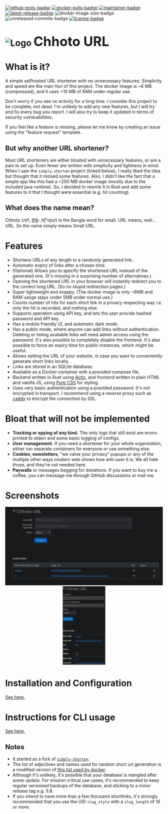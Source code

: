 <!-- SPDX-FileCopyrightText: 2023 Sayantan Santra <sayantan.santra689@gmail.com> -->
<!-- SPDX-License-Identifier: MIT -->
[![github-tests-badge](https://github.com/SinTan1729/chhoto-url/actions/workflows/rust_tests.yml/badge.svg)](https://github.com/SinTan1729/chhoto-url/actions/workflows/rust_tests.yml)
[![docker-pulls-badge](https://img.shields.io/docker/pulls/sintan1729/chhoto-url)](https://hub.docker.com/r/sintan1729/chhoto-url)
[![maintainer-badge](https://img.shields.io/badge/maintainer-SinTan1729-blue)](https://github.com/SinTan1729)
[![latest-release-badge](https://img.shields.io/github/v/release/SinTan1729/chhoto-url?label=latest%20release)](https://github.com/SinTan1729/chhoto-url/releases/latest)
![docker-image-size-badge](https://img.shields.io/docker/image-size/sintan1729/chhoto-url)
![unreleased-commits-badge](https://img.shields.io/github/commits-since/SinTan1729/chhoto-url/latest?sort=semver&label=unreleased%20commits)
[![license-badge](https://img.shields.io/github/license/SinTan1729/chhoto-url)](https://spdx.org/licenses/MIT.html)

# ![Logo](resources/assets/favicon-32.png) <span style="font-size:42px">Chhoto URL</span>

# What is it?
A simple selfhosted URL shortener with no unnecessary features. Simplicity
and speed are the main foci of this project. The docker image is ~6 MB (compressed),
and it uses <10 MB of RAM under regular use.

Don't worry if you see no activity for a long time. I consider this project
to be complete, not dead. I'm unlikely to add any new features, but I will try
and fix every bug you report. I will also try to keep it updated in terms of
security vulnerabilities.

If you feel like a feature is missing, please let me know by creating an issue
using the "feature request" template.

## But why another URL shortener?
Most URL shorteners are either bloated with unnecessary features, or are a pain to set up.
Even fewer are written with simplicity and lightness in mind. When I saw the `simply-shorten`
project (linked below), I really liked the idea but thought that it missed some features. Also,
I didn't like the fact that a simple app like this had a ~200 MB docker image (mostly due to the
included java runtime). So, I decided to rewrite it in Rust and add some features to it that I
thought were essential (e.g. hit counting).

## What does the name mean?
Chhoto (ছোট, [IPA](https://en.wikipedia.org/wiki/Help:IPA/Bengali): /tʃʰoʈo/) is the Bangla word
for small. URL means, well... URL. So the name simply means Small URL.

# Features
- Shortens URLs of any length to a randomly generated link.
- Automatic expiry of links after a chosen time.
- (Optional) Allows you to specify the shortened URL instead of the generated
  one. (It's missing in a surprising number of alternatives.)
- Opening the shortened URL in your browser will instantly redirect you
  to the correct long URL. (So no stupid redirection pages.)
- Super lightweight and snappy. (The docker image is only ~6MB and RAM uasge
  stays under 5MB under normal use.)
- Counts number of hits for each short link in a privacy respecting way
  i.e. only the hit is recorded, and nothing else.
- Supports operation using API key, and lets the user provide hashed password and API key.
- Has a mobile friendly UI, and automatic dark mode.
- Has a public mode, where anyone can add links without authentication. Deleting 
  or listing available links will need admin access using the password. It's also 
  possible to completely disable the frontend. It's also possible to force an expiry 
  time for public instances, which might be useful.
- Allows setting the URL of your website, in case you want to conveniently
  generate short links locally.
- Links are stored in an SQLite database.
- Available as a Docker container with a provided compose file.
- Backend written in Rust using [Actix](https://actix.rs/), and frontend
  written in plain HTML and vanilla JS, using [Pure CSS](https://purecss.io/)
  for styling.
- Uses very basic authentication using a provided password. It's not encrypted in transport.
  I  recommend using a reverse proxy such as [caddy](https://caddyserver.com/) to
  encrypt the connection by SSL.
  
# Bloat that will not be implemented
- **Tracking or spying of any kind.** The only logs that still exist are
 errors printed to stderr and some basic logging of configs.
- **User management.** If you need a shortener for your whole organization, either
 run separate containers for everyone or use something else.
- **Cookies, newsletters**, "we value your privacy" popups or any of the multiple
other ways modern web shows how anti-user it is. We all hate those, and they're
not needed here.
- **Paywalls** or messages begging for donations. If you want to buy me a coffee, 
you can message me through GitHub discussions or mail me.
# Screenshots 
<p align="middle">
  <img src="screenshot-desktop.webp" height="250" alt="desktop screenshot" />
  <img src="screenshot-mobile.webp" height="250" alt="mobile screenshot" />
</p>

# Installation and Configuration
[See here.](./INSTALLATION.md)

# Instructions for CLI usage
[See here.](./CLI.md)

## Notes
- It started as a fork of [`simply-shorten`](https://gitlab.com/draganczukp/simply-shorten).
- The list of adjectives and names used for random short url generation is a modified
  version of [this list used by docker](https://github.com/moby/moby/blob/master/pkg/namesgenerator/names-generator.go).
- Although it's unlikely, it's possible that your database is mangled after some update. For mission critical use cases,
  it's recommended to keep regular versioned backups of the database, and sticking to a minor release tag e.g. 5.8.
- If you intend to have more than a few thousand shortlinks, it's strongly recommended that you use the UID `slug_style`
  with a `slug_length` of 16 or more.

